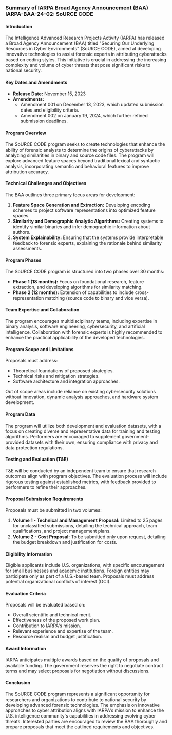 ### Summary of IARPA Broad Agency Announcement (BAA) IARPA-BAA-24-02: SoURCE CODE

#### Introduction
The Intelligence Advanced Research Projects Activity (IARPA) has released a Broad Agency Announcement (BAA) titled "Securing Our Underlying Resources in Cyber Environments" (SoURCE CODE), aimed at developing innovative technologies to assist forensic experts in attributing cyberattacks based on coding styles. This initiative is crucial in addressing the increasing complexity and volume of cyber threats that pose significant risks to national security.

#### Key Dates and Amendments
- **Release Date:** November 15, 2023
- **Amendments:** 
  - Amendment 001 on December 13, 2023, which updated submission dates and eligibility criteria.
  - Amendment 002 on January 19, 2024, which further refined submission deadlines.

#### Program Overview
The SoURCE CODE program seeks to create technologies that enhance the ability of forensic analysts to determine the origins of cyberattacks by analyzing similarities in binary and source code files. The program will explore advanced feature spaces beyond traditional lexical and syntactic analysis, incorporating semantic and behavioral features to improve attribution accuracy.

#### Technical Challenges and Objectives
The BAA outlines three primary focus areas for development:
1. **Feature Space Generation and Extraction:** Developing encoding schemes to project software representations into optimized feature spaces.
2. **Similarity and Demographic Analytic Algorithms:** Creating systems to identify similar binaries and infer demographic information about authors.
3. **System Explainability:** Ensuring that the systems provide interpretable feedback to forensic experts, explaining the rationale behind similarity assessments.

#### Program Phases
The SoURCE CODE program is structured into two phases over 30 months:
- **Phase 1 (18 months):** Focus on foundational research, feature extraction, and developing algorithms for similarity matching.
- **Phase 2 (12 months):** Extension of capabilities to include cross-representation matching (source code to binary and vice versa).

#### Team Expertise and Collaboration
The program encourages multidisciplinary teams, including expertise in binary analysis, software engineering, cybersecurity, and artificial intelligence. Collaboration with forensic experts is highly recommended to enhance the practical applicability of the developed technologies.

#### Program Scope and Limitations
Proposals must address:
- Theoretical foundations of proposed strategies.
- Technical risks and mitigation strategies.
- Software architecture and integration approaches.

Out of scope areas include reliance on existing cybersecurity solutions without innovation, dynamic analysis approaches, and hardware system development.

#### Program Data
The program will utilize both development and evaluation datasets, with a focus on creating diverse and representative data for training and testing algorithms. Performers are encouraged to supplement government-provided datasets with their own, ensuring compliance with privacy and data protection regulations.

#### Testing and Evaluation (T&E)
T&E will be conducted by an independent team to ensure that research outcomes align with program objectives. The evaluation process will include rigorous testing against established metrics, with feedback provided to performers to refine their approaches.

#### Proposal Submission Requirements
Proposals must be submitted in two volumes:
1. **Volume 1 - Technical and Management Proposal:** Limited to 25 pages for unclassified submissions, detailing the technical approach, team qualifications, and project management plans.
2. **Volume 2 - Cost Proposal:** To be submitted only upon request, detailing the budget breakdown and justification for costs.

#### Eligibility Information
Eligible applicants include U.S. organizations, with specific encouragement for small businesses and academic institutions. Foreign entities may participate only as part of a U.S.-based team. Proposals must address potential organizational conflicts of interest (OCI).

#### Evaluation Criteria
Proposals will be evaluated based on:
- Overall scientific and technical merit.
- Effectiveness of the proposed work plan.
- Contribution to IARPA's mission.
- Relevant experience and expertise of the team.
- Resource realism and budget justification.

#### Award Information
IARPA anticipates multiple awards based on the quality of proposals and available funding. The government reserves the right to negotiate contract terms and may select proposals for negotiation without discussions.

#### Conclusion
The SoURCE CODE program represents a significant opportunity for researchers and organizations to contribute to national security by developing advanced forensic technologies. The emphasis on innovative approaches to cyber attribution aligns with IARPA's mission to enhance the U.S. intelligence community's capabilities in addressing evolving cyber threats. Interested parties are encouraged to review the BAA thoroughly and prepare proposals that meet the outlined requirements and objectives.